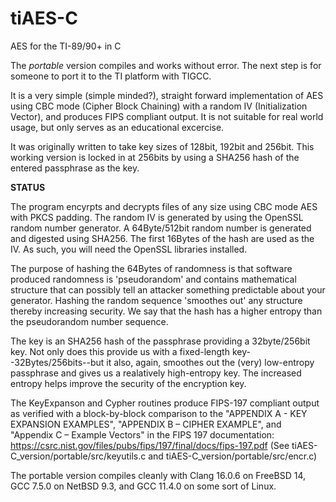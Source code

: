 # tiAES-C
AES for the TI-89/90+ in C  

The _portable_ version compiles and works without error. The next step is for someone to port it to the TI platform with TIGCC.  

It is a very simple (simple minded?), straight forward implementation of AES using CBC mode (Cipher Block Chaining) with a random IV (Initialization Vector), and produces FIPS compliant output. It is not suitable for real world usage, but only serves as an educational excercise.  

It was originally written to take key sizes of 128bit, 192bit and 256bit. This working version is locked in at 256bits by using a SHA256 hash of the entered passphrase as the key.  

__STATUS__  

The program encyrpts and decrypts files of any size using CBC mode AES with PKCS padding. The random IV is generated by using the OpenSSL random number generator. A 64Byte/512bit random number is generated and digested using SHA256. The first 16Bytes of the hash are used as the IV. As such, you will need the OpenSSL libraries installed.   

The purpose of hashing the 64Bytes of randomness is that software produced randomness is 'pseudorandom' and contains mathematical structure that can possibly tell an attacker something predictable about your generator. Hashing the random sequence 'smoothes out' any structure thereby increasing security. We say that the hash has a higher entropy than the pseudorandom number sequence.  

The key is an SHA256 hash of the passphrase providing a 32byte/256bit key. Not only does this provide us with a fixed-length key--32Bytes/256bits--but it also, again, smoothes out the (very) low-entropy passphrase and gives us a realatively high-entropy key. The increased entropy helps improve the security of the encryption key.  

The KeyExpanson and Cypher routines produce FIPS-197 compliant output as verified with a block-by-block comparison to the "APPENDIX A - KEY EXPANSION EXAMPLES", "APPENDIX B – CIPHER EXAMPLE", and "Appendix C – Example Vectors"  in the FIPS 197 documentation: https://csrc.nist.gov/files/pubs/fips/197/final/docs/fips-197.pdf  (See tiAES-C_version/portable/src/keyutils.c and tiAES-C_version/portable/src/encr.c)  

The portable version compiles cleanly with Clang 16.0.6 on FreeBSD 14, GCC 7.5.0 on NetBSD 9.3, and GCC 11.4.0 on some sort of Linux.

